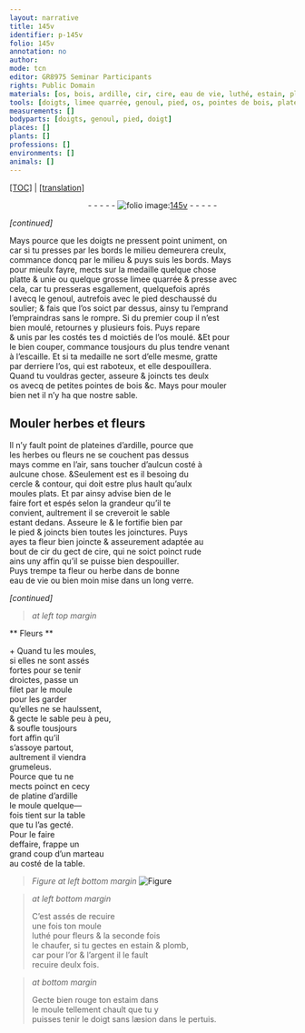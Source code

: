 ```yaml
---
layout: narrative
title: 145v
identifier: p-145v
folio: 145v
annotation: no
author:
mode: tcn
editor: GR8975 Seminar Participants
rights: Public Domain
materials: [os, bois, ardille, cir, cire, eau de vie, luthé, estain, plomb, or, argent, estaim]
tools: [doigts, limee quarrée, genoul, pied, os, pointes de bois, plateines d’ardille, cercle, contour, moules plats, long verre, filet, moule, platine d’ardille, table, marteau, doigt]
measurements: []
bodyparts: [doigts, genoul, pied, doigt]
places: []
plants: []
professions: []
environments: []
animals: []
---
```


 <p><a href="{{ site.baseurl }}/normalized/">[TOC]</a> | <a href="{{ site.baseurl }}/texts/p-145v_tl/" target="_blank">[translation]</a></p><div class="folio" align="center">- - - - - <a href="http://gallica.bnf.fr/ark:/12148/btv1b10500001g/f296.image" target="_blank"><img src="https://cu-mkp.github.io/2017-workshop-edition/assets/photo-icon.png" alt="folio image: " style="display:inline-block; margin-bottom:-3px;"/>145v</a> - - - - - </div>  
 
*[continued]*
  
Mays <span class="del">pource que</span> les <span class="tl"><span class="bp">doigts</span></span> ne pressent point uniment, <span class="del">on</span><br/> car si tu presses par les bords le milieu demeurera creulx,<br/> commance doncq par le milieu & puys suis les bords. Mays<br/> pour mieulx fayre, mects sur la medaille quelque chose<br/> platte & unie ou quelque grosse <span class="tl">lime<span class="del">e</span> quarrée</span> & presse avec<br/> cela, car tu presseras esgallement, quelquefois <span class="del">aprés</span><br/> <span class="del">l</span> avecq le <span class="tl"><span class="bp">genoul</span></span>, autrefois avec le <span class="tl"><span class="bp">pied</span></span> deschaussé du<br/> soulier; & fais que l’<span class="tl"><span class="m">os</span></span> soict par dessus, ainsy tu <span class="del">l’emprand</span><br/> l’empraindras sans le rompre. Si du premier coup il n’est<br/> bien moulé, retournes y plusieurs fois. Puys repare<br/> & unis par les costés tes <span class="del">d</span> moictiés de l’<span class="tl"><span class="m">os</span></span> moulé. <span class="del">&</span>Et pour<br/> le bien couper, commance tousjours du plus tendre vena<span class="exp">n</span>t<br/> à l’escaille. Et si ta medaille ne sort d’elle mesme, gratte<br/> par derriere l’<span class="tl"><span class="m">os</span></span>, qui est raboteux, et elle despouillera.<br/> Quand tu vouldras gecter, asseure & joincts tes deulx<br/> <span class="tl"><span class="m">os</span></span> avecq de petites <span class="tl">pointes de <span class="m">bois</span></span> &<span class="sup">c</span>. Mays pour mouler<br/> bien net il n’y ha que nostre sable. 
 
 
  

## Mouler herbes et fleurs

 
Il n’y fault point de <span class="tl">plateines d’<span class="m">ardille</span></span>, pource que<br/> les herbes ou fleurs ne se couchent pas dessus<br/> mays co<span class="exp">mm</span>e en l’air, sans toucher d’aulcun costé à<br/> aulcune chose. <span class="del">&</span>Seulement est <span class="del">es</span> il besoing du<br/> <span class="tl">cercle</span> & <span class="tl">contour</span>, qui doit estre plus hault qu’aulx<br/> <span class="tl">moules plats</span>. Et par ainsy advise bien de le<br/> faire fort et espés selon la grandeur qu’il te<br/> convient, aultrement il se creveroit le sable<br/> estant dedans. Asseure le & le fortifie bien par<br/> le pied & joincts bien toutes les joinctures. Puys<br/> ayes ta fleur bien joincte & asseurem<span class="exp">ent</span> adaptée au<br/> bout <span class="del">de <span class="m">cir</span></span> du gect de <span class="m">cire</span>, qui ne soict poinct rude<br/> ains uny affin qu’il se puisse bien despouiller.<br/> Puys trempe ta fleur ou herbe dans de bonne<br/> <span class="m">eau de vie</span> <span class="del">ou bien moin</span> mise dans un <span class="tl">long verre</span>.
 
*[continued]*
 
 
> *at left top margin*
> 
> 
>    

** Fleurs **

 \+ 
Quand tu les moules,<br/> si elles ne sont assés<br/> fortes pour se tenir<br/> droictes, passe un<br/> <span class="tl">filet</span> par le <span class="tl">moule</span><br/> pour les garder<br/> qu’elles ne se haulssent,<br/> & gecte le sable peu à peu,<br/> & soufle tousjours<br/> fort affin qu’il<br/> s’assoye partout,<br/> aultrement il viendra<br/> grumeleus.<br/> Pource que tu ne<br/> mects poinct en cecy<br/> de <span class="tl">platine d’<span class="m">ardille</span></span><br/> le <span class="tl">moule</span> quelque—<br/> fois tient sur la <span class="tl">table</span><br/> que tu l’as gecté.<br/> Pour le faire<br/> deffaire, frappe un<br/> grand coup d’un <span class="tl">marteau</span><br/> au costé de la <span class="tl">table</span>.
 
 
> *Figure*
> *at left bottom margin*
> <a href="https://drive.google.com/open?id=0B9-oNrvWdlO5b1FOQ1Z5b1J3TWc" target="_blank"><img src="https://cu-mkp.github.io/GR8975-edition/assets/photo-icon.png" alt="Figure" style="display:inline-block; margin-bottom:-3px;"/></a>
 
> *at left bottom margin*
> 
> 
>  C’est assés de recuire<br/> une fois ton <span class="tl">moule</span><br/> <span class="m">luthé</span> pour fleurs & la seconde fois<br/> le chaufer, si tu gectes en <span class="m">estain</span> & <span class="m">plomb</span>,<br/> car pour l’<span class="m">or</span> & l’<span class="m">argent</span> il le fault<br/> recuire deulx fois.
 
> *at bottom margin*
> 
> 
>  Gecte bien rouge ton <span class="m">estaim</span> dans<br/> le <span class="tl">moule</span> <span class="sn">tellem<span class="exp">ent</span> chault que tu y<br/> puisses tenir le <span class="tl"><span class="bp">doigt</span></span> sans læsion dans le pertuis</span>.
 